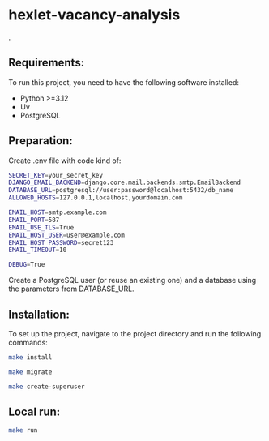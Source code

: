 # hexlet-vacancy-analysis  
.


## Requirements:

To run this project, you need to have the following software installed:
- Python >=3.12
- Uv
- PostgreSQL

## Preparation:

Create .env file with code kind of:
```bash
SECRET_KEY=your_secret_key
DJANGO_EMAIL_BACKEND=django.core.mail.backends.smtp.EmailBackend
DATABASE_URL=postgresql://user:password@localhost:5432/db_name
ALLOWED_HOSTS=127.0.0.1,localhost,yourdomain.com

EMAIL_HOST=smtp.example.com
EMAIL_PORT=587
EMAIL_USE_TLS=True
EMAIL_HOST_USER=user@example.com
EMAIL_HOST_PASSWORD=secret123
EMAIL_TIMEOUT=10

DEBUG=True
```

Create a PostgreSQL user (or reuse an existing one) and a database using the parameters from DATABASE_URL.

## Installation:

To set up the project, navigate to the project directory and run the following commands:
```bash
make install
```
```bash
make migrate
```
```bash
make create-superuser
```

## Local run:

```bash
make run
```
